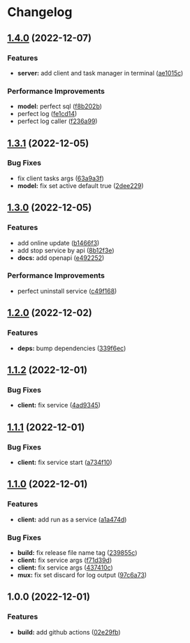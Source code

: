 # Changelog

## [1.4.0](https://github.com/starudream/secret-tunnel/compare/v1.3.1...v1.4.0) (2022-12-07)


### Features

* **server:** add client and task manager in terminal ([ae1015c](https://github.com/starudream/secret-tunnel/commit/ae1015c7e46422e0704a26e5fe3f5a02a67f4fe4))


### Performance Improvements

* **model:** perfect sql ([f8b202b](https://github.com/starudream/secret-tunnel/commit/f8b202b0af7b20d4a4a7bb7bd2dfc4874e3491b5))
* perfect log ([fe1cd14](https://github.com/starudream/secret-tunnel/commit/fe1cd1441c2ccff1156b3e3a94e8d8c51a99c5c1))
* perfect log caller ([f236a99](https://github.com/starudream/secret-tunnel/commit/f236a99a800c7e175f05772cc887d8be75d5dee5))

## [1.3.1](https://github.com/starudream/secret-tunnel/compare/v1.3.0...v1.3.1) (2022-12-05)


### Bug Fixes

* fix client tasks args ([63a9a3f](https://github.com/starudream/secret-tunnel/commit/63a9a3f538beb6c95b0444a20bca1e6eea4ed1a2))
* **model:** fix set active default true ([2dee229](https://github.com/starudream/secret-tunnel/commit/2dee2293facefae8dec4ae15a668e58adc33b058))

## [1.3.0](https://github.com/starudream/secret-tunnel/compare/v1.2.0...v1.3.0) (2022-12-05)


### Features

* add online update ([b1466f3](https://github.com/starudream/secret-tunnel/commit/b1466f31dd8255bdae01eb115b518cc27c4089ae))
* add stop service by api ([8b12f3e](https://github.com/starudream/secret-tunnel/commit/8b12f3e5ac45ccd233077f2cf7395a8a5531c8c4))
* **docs:** add openapi ([e492252](https://github.com/starudream/secret-tunnel/commit/e4922522a49c8ab9a63649e40f488c0119e44d5d))


### Performance Improvements

* perfect uninstall service ([c49f168](https://github.com/starudream/secret-tunnel/commit/c49f16816358c97db32b2cb6b304b217758cac56))

## [1.2.0](https://github.com/starudream/secret-tunnel/compare/v1.1.2...v1.2.0) (2022-12-02)


### Features

* **deps:** bump dependencies ([339f6ec](https://github.com/starudream/secret-tunnel/commit/339f6ecd7180dd8e952a598b5a76a697d5d59bf4))

## [1.1.2](https://github.com/starudream/secret-tunnel/compare/v1.1.1...v1.1.2) (2022-12-01)


### Bug Fixes

* **client:** fix service ([4ad9345](https://github.com/starudream/secret-tunnel/commit/4ad9345940fd1129a26dcc25102a0d6f1280ea1f))

## [1.1.1](https://github.com/starudream/secret-tunnel/compare/v1.1.0...v1.1.1) (2022-12-01)


### Bug Fixes

* **client:** fix service start ([a734f10](https://github.com/starudream/secret-tunnel/commit/a734f103d05bc640ee7edbfa0d062825d9b8abc1))

## [1.1.0](https://github.com/starudream/secret-tunnel/compare/v1.0.0...v1.1.0) (2022-12-01)


### Features

* **client:** add run as a service ([a1a474d](https://github.com/starudream/secret-tunnel/commit/a1a474de36058998530b3d440904ea9ff4071632))


### Bug Fixes

* **build:** fix release file name tag ([239855c](https://github.com/starudream/secret-tunnel/commit/239855c847e00ab18ece4d4d0467010d515c315f))
* **client:** fix service args ([f71d39d](https://github.com/starudream/secret-tunnel/commit/f71d39d9f0b6b9d42d1cd4bd44eb7c6b67c2749c))
* **client:** fix service args ([437410c](https://github.com/starudream/secret-tunnel/commit/437410cc7cc5835938686b60443f88cc2db09e23))
* **mux:** fix set discard for log output ([97c6a73](https://github.com/starudream/secret-tunnel/commit/97c6a7353d545108297ab5054b841734251862ec))

## 1.0.0 (2022-12-01)


### Features

* **build:** add github actions ([02e29fb](https://github.com/starudream/secret-tunnel/commit/02e29fb9e735293cd6fa655e6ac8d244c64da59a))
